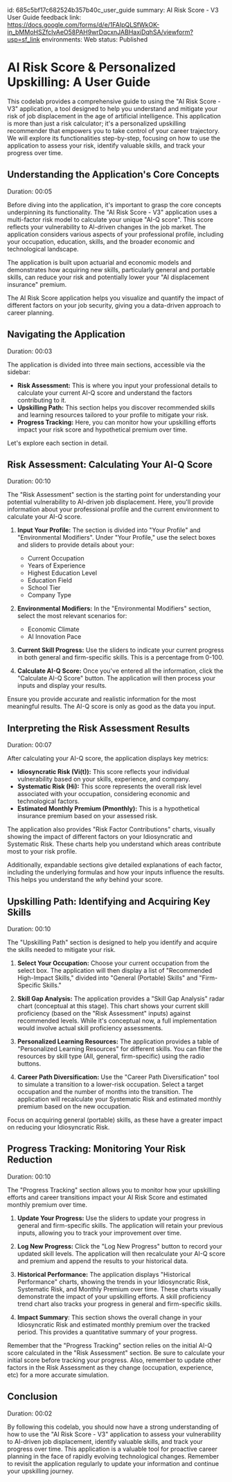 id: 685c5bf17c682524b357b40c_user_guide
summary: AI Risk Score - V3 User Guide
feedback link: https://docs.google.com/forms/d/e/1FAIpQLSfWkOK-in_bMMoHSZfcIvAeO58PAH9wrDqcxnJABHaxiDqhSA/viewform?usp=sf_link
environments: Web
status: Published
# AI Risk Score & Personalized Upskilling: A User Guide

This codelab provides a comprehensive guide to using the "AI Risk Score - V3" application, a tool designed to help you understand and mitigate your risk of job displacement in the age of artificial intelligence. This application is more than just a risk calculator; it's a personalized upskilling recommender that empowers you to take control of your career trajectory. We will explore its functionalities step-by-step, focusing on how to use the application to assess your risk, identify valuable skills, and track your progress over time.

## Understanding the Application's Core Concepts
Duration: 00:05

Before diving into the application, it's important to grasp the core concepts underpinning its functionality. The "AI Risk Score - V3" application uses a multi-factor risk model to calculate your unique "AI-Q score". This score reflects your vulnerability to AI-driven changes in the job market. The application considers various aspects of your professional profile, including your occupation, education, skills, and the broader economic and technological landscape.

The application is built upon actuarial and economic models and demonstrates how acquiring new skills, particularly general and portable skills, can reduce your risk and potentially lower your "AI displacement insurance" premium.

<aside class="positive">
The AI Risk Score application helps you visualize and quantify the impact of different factors on your job security, giving you a data-driven approach to career planning.
</aside>

## Navigating the Application
Duration: 00:03

The application is divided into three main sections, accessible via the sidebar:

*   **Risk Assessment:** This is where you input your professional details to calculate your current AI-Q score and understand the factors contributing to it.
*   **Upskilling Path:** This section helps you discover recommended skills and learning resources tailored to your profile to mitigate your risk.
*   **Progress Tracking:** Here, you can monitor how your upskilling efforts impact your risk score and hypothetical premium over time.

Let's explore each section in detail.

## Risk Assessment: Calculating Your AI-Q Score
Duration: 00:10

The "Risk Assessment" section is the starting point for understanding your potential vulnerability to AI-driven job displacement. Here, you'll provide information about your professional profile and the current environment to calculate your AI-Q score.

1.  **Input Your Profile:** The section is divided into "Your Profile" and "Environmental Modifiers". Under "Your Profile," use the select boxes and sliders to provide details about your:
    *   Current Occupation
    *   Years of Experience
    *   Highest Education Level
    *   Education Field
    *   School Tier
    *   Company Type

2.  **Environmental Modifiers:** In the "Environmental Modifiers" section, select the most relevant scenarios for:
    *   Economic Climate
    *   AI Innovation Pace

3.  **Current Skill Progress:** Use the sliders to indicate your current progress in both general and firm-specific skills. This is a percentage from 0-100.

4.  **Calculate AI-Q Score:** Once you've entered all the information, click the "Calculate AI-Q Score" button. The application will then process your inputs and display your results.

<aside class="negative">
Ensure you provide accurate and realistic information for the most meaningful results. The AI-Q score is only as good as the data you input.
</aside>

## Interpreting the Risk Assessment Results
Duration: 00:07

After calculating your AI-Q score, the application displays key metrics:

*   **Idiosyncratic Risk (Vi(t)):** This score reflects your individual vulnerability based on your skills, experience, and company.
*   **Systematic Risk (Hi):** This score represents the overall risk level associated with your occupation, considering economic and technological factors.
*   **Estimated Monthly Premium (Pmonthly):** This is a hypothetical insurance premium based on your assessed risk.

The application also provides "Risk Factor Contributions" charts, visually showing the impact of different factors on your Idiosyncratic and Systematic Risk.  These charts help you understand which areas contribute most to your risk profile.

Additionally, expandable sections give detailed explanations of each factor, including the underlying formulas and how your inputs influence the results. This helps you understand the *why* behind your score.

## Upskilling Path: Identifying and Acquiring Key Skills
Duration: 00:10

The "Upskilling Path" section is designed to help you identify and acquire the skills needed to mitigate your risk.

1.  **Select Your Occupation:**  Choose your current occupation from the select box. The application will then display a list of "Recommended High-Impact Skills," divided into "General (Portable) Skills" and "Firm-Specific Skills."

2.  **Skill Gap Analysis:** The application provides a "Skill Gap Analysis" radar chart (conceptual at this stage). This chart shows your current skill proficiency (based on the "Risk Assessment" inputs) against recommended levels. While it's conceptual now, a full implementation would involve actual skill proficiency assessments.

3.  **Personalized Learning Resources:**  The application provides a table of "Personalized Learning Resources" for different skills. You can filter the resources by skill type (All, general, firm-specific) using the radio buttons.

4.  **Career Path Diversification:** Use the "Career Path Diversification" tool to simulate a transition to a lower-risk occupation.  Select a target occupation and the number of months into the transition. The application will recalculate your Systematic Risk and estimated monthly premium based on the new occupation.

<aside class="positive">
Focus on acquiring general (portable) skills, as these have a greater impact on reducing your Idiosyncratic Risk.
</aside>

## Progress Tracking: Monitoring Your Risk Reduction
Duration: 00:10

The "Progress Tracking" section allows you to monitor how your upskilling efforts and career transitions impact your AI Risk Score and estimated monthly premium over time.

1.  **Update Your Progress:** Use the sliders to update your progress in general and firm-specific skills.  The application will retain your previous inputs, allowing you to track your improvement over time.

2.  **Log New Progress:** Click the "Log New Progress" button to record your updated skill levels. The application will then recalculate your AI-Q score and premium and append the results to your historical data.

3.  **Historical Performance:** The application displays "Historical Performance" charts, showing the trends in your Idiosyncratic Risk, Systematic Risk, and Monthly Premium over time. These charts visually demonstrate the impact of your upskilling efforts.  A skill proficiency trend chart also tracks your progress in general and firm-specific skills.

4.  **Impact Summary**: This section shows the overall change in your Idiosyncratic Risk and estimated monthly premium over the tracked period. This provides a quantitative summary of your progress.

<aside class="negative">
Remember that the "Progress Tracking" section relies on the initial AI-Q score calculated in the "Risk Assessment" section.  Be sure to calculate your initial score before tracking your progress. Also, remember to update other factors in the Risk Assessment as they change (occupation, experience, etc) for a more accurate simulation.
</aside>

## Conclusion
Duration: 00:02

By following this codelab, you should now have a strong understanding of how to use the "AI Risk Score - V3" application to assess your vulnerability to AI-driven job displacement, identify valuable skills, and track your progress over time. This application is a valuable tool for proactive career planning in the face of rapidly evolving technological changes. Remember to revisit the application regularly to update your information and continue your upskilling journey.
